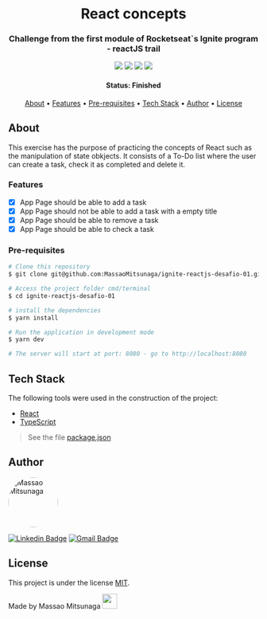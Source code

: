 

<h1 align="center">React concepts</h1>

<h3 align="center">Challenge from the first module of Rocketseat`s Ignite program - reactJS trail </h3>

<p align="center">
  <img src="https://img.shields.io/github/issues/MassaoMitsunaga/ignite-reactjs-desafio-01" />
  <img src="https://img.shields.io/github/forks/MassaoMitsunaga/ignite-reactjs-desafio-01" />
  <img src="https://img.shields.io/github/stars/MassaoMitsunaga/ignite-reactjs-desafio-01" />
<img src="https://img.shields.io/github/license/MassaoMitsunaga/ignite-reactjs-desafio-01" />
</p>

<h4 align="center"> 
	 Status: Finished
</h4>

<p align="center">
 <a href="#about">About</a> •
 <a href="#features">Features</a> •
 <a href="#pre-requisites">Pre-requisites</a> • 
 <a href="#tech-stack">Tech Stack</a> • 
 <a href="#author">Author</a> • 
 <a href="#license">License</a>
</p>

## About

This exercise has the purpose of practicing the concepts of React such as the manipulation of state obkjects. It consists of a To-Do list where the user can create a task, check it as completed and delete it.

### Features

- [x] App Page should be able to add a task
- [x] App Page should not be able to add a task with a empty title
- [x] App Page should be able to remove a task
- [x] App Page should be able to check a task

### Pre-requisites

```bash
# Clone this repository
$ git clone git@github.com:MassaoMitsunaga/ignite-reactjs-desafio-01.git

# Access the project folder cmd/terminal
$ cd ignite-reactjs-desafio-01

# install the dependencies
$ yarn install

# Run the application in development mode
$ yarn dev

# The server will start at port: 8080 - go to http://localhost:8080
```

## Tech Stack

The following tools were used in the construction of the project:

- [React](https://reactjs.org/)
- [TypeScript](https://www.typescriptlang.org/)

> See the file  [package.json](https://github.com/MassaoMitsunaga/ignite-reactjs-desafio-01/blob/main/package.json)

## Author

 <img style="border-radius: 50%;" src="https://avatars.githubusercontent.com/u/20426370?v=4" width="100px;" alt="Massao Mitsunaga"/>

 [![Linkedin Badge](https://img.shields.io/badge/-Massao-blue?style=flat-square&logo=Linkedin&logoColor=white&link=https://www.linkedin.com/in/massaomitsunaga/)](https://www.linkedin.com/in/massaomitsunaga/) 
[![Gmail Badge](https://img.shields.io/badge/-mitsun.massao@gmail.com-c14438?style=flat-square&logo=Gmail&logoColor=white&link=mailto:mitsun.massao@gmail.com)](mailto:mitsun.massao@gmail.com)

## License

This project is under the license [MIT](./LICENSE).

Made by Massao Mitsunaga <img src="https://raw.githubusercontent.com/kaueMarques/kaueMarques/master/hi.gif" width="30px">
